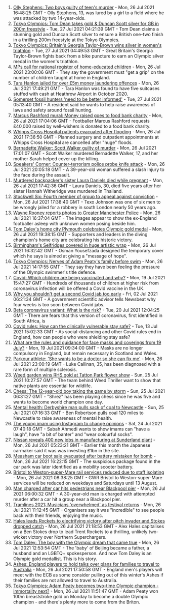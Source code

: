 1. [Olly Stephens: Two boys guilty of teen's murder](https://www.bbc.co.uk/news/uk-england-berkshire-57901344) - Mon, 26 Jul 2021 16:48:25 GMT - Olly Stephens, 13, was lured by a girl to a field where he was attacked by two 14-year-olds.
2. [Tokyo Olympics: Tom Dean takes gold & Duncan Scott silver for GB in 200m freestyle](https://www.bbc.co.uk/sport/olympics/57979697) - Tue, 27 Jul 2021 04:21:39 GMT - Tom Dean claims a stunning gold and Duncan Scott silver to ensure a British one-two finish in a thrilling 200m freestyle at the Tokyo Olympics.
3. [Tokyo Olympics: Britain's Georgia Taylor-Brown wins silver in women's triathlon](https://www.bbc.co.uk/sport/olympics/57979326) - Tue, 27 Jul 2021 04:49:53 GMT - Great Britain's Georgia Taylor-Brown fights back from a bike puncture to earn an Olympic silver medal in the women's triathlon.
4. [MPs call for national register of home-educated children](https://www.bbc.co.uk/news/education-57974170) - Mon, 26 Jul 2021 23:00:06 GMT - They say the government must "get a grip" on the number of children taught at home in England.
5. [Tara Hanlon jailed for over £5m money laundering offences](https://www.bbc.co.uk/news/uk-england-leeds-57972616) - Mon, 26 Jul 2021 17:49:21 GMT - Tara Hanlon was found to have five suitcases stuffed with cash at Heathrow Airport in October 2020.
6. [Somerset fossil hunters 'need to be better informed'](https://www.bbc.co.uk/news/uk-england-somerset-57917346) - Tue, 27 Jul 2021 05:13:40 GMT - A resident said he wants to help raise awareness of laws and safety around fossil hunting.
7. [Marcus Rashford mural: Money raised goes to food bank charity](https://www.bbc.co.uk/news/uk-england-manchester-57970520) - Mon, 26 Jul 2021 17:04:06 GMT - Footballer Marcus Rashford requests £40,000 raised by well-wishers is donated to a food bank charity.
8. [Whipps Cross Hospital patients evacuated after flooding](https://www.bbc.co.uk/news/uk-england-london-57971381) - Mon, 26 Jul 2021 17:36:50 GMT - Planned surgery and outpatient appointments at Whipps Cross Hospital are cancelled after "huge" floods.
9. [Bernadette Walker: Scott Walker guilty of murder](https://www.bbc.co.uk/news/uk-england-cambridgeshire-57931813) - Mon, 26 Jul 2021 17:01:07 GMT - Scott Walker murdered Bernadette Walker, 17, and her mother Sarah helped cover up the killing.
10. [Speakers' Corner: Counter-terrorism police probe knife attack](https://www.bbc.co.uk/news/uk-england-london-57973119) - Mon, 26 Jul 2021 20:05:18 GMT - A 39-year-old woman suffered a slash injury to the face during the assault.
11. [Murdered backpacker's sister Laura Daniels died while pregnant](https://www.bbc.co.uk/news/uk-england-norfolk-57977180) - Mon, 26 Jul 2021 17:42:36 GMT - Laura Daniels, 30, died five years after her sister Hannah Witheridge was murdered in Thailand.
12. [Stockwell Six: Fourth member of group to appeal against conviction](https://www.bbc.co.uk/news/uk-england-london-57973112) - Mon, 26 Jul 2021 17:38:40 GMT - Texo Johnson was one of six men to be wrongly jailed for a robbery in south London nearly 50 years ago.
13. [Wayne Rooney reports photos to Greater Manchester Police](https://www.bbc.co.uk/news/uk-england-manchester-57970044) - Mon, 26 Jul 2021 16:37:04 GMT - The images appear to show the ex-England footballer asleep with unknown women posing beside him.
14. [Tom Daley's home city Plymouth celebrates Olympic gold medal](https://www.bbc.co.uk/news/uk-england-devon-57978334) - Mon, 26 Jul 2021 19:38:15 GMT - Supporters and leaders in the diving champion's home city are celebrating his historic victory.
15. [Birmingham's Selfridges covered in huge artistic wrap](https://www.bbc.co.uk/news/uk-england-birmingham-57976604) - Mon, 26 Jul 2021 16:32:42 GMT - Osman Yousefzada designed the temporary cover which he says is aimed at giving a "message of hope".
16. [Tokyo Olympics: Nerves of Adam Peaty's family before swim](https://www.bbc.co.uk/news/uk-england-stoke-staffordshire-57972870) - Mon, 26 Jul 2021 14:17:55 GMT - They say they have been feeling the pressure of the Olympic swimmer's title defence.
17. [Covid: Which children are being vaccinated and why?](https://www.bbc.co.uk/news/health-57888429) - Mon, 19 Jul 2021 15:47:27 GMT - Hundreds of thousands of children at higher risk from coronavirus infection will be offered a Covid vaccine in the UK.
18. [Why you shouldn't get a second Covid jab too early](https://www.bbc.co.uk/news/newsbeat-57682233) - Fri, 02 Jul 2021 06:21:34 GMT - A government scientific advisor tells Newsbeat why four weeks is too soon between Covid jabs.
19. [Beta coronavirus variant: What is the risk?](https://www.bbc.co.uk/news/health-55534727) - Tue, 20 Jul 2021 12:04:25 GMT - There are fears that this version of coronavirus, first identified in South Africa, is
20. [Covid rules: How can the clinically vulnerable stay safe?](https://www.bbc.co.uk/news/health-51997151) - Tue, 13 Jul 2021 15:02:33 GMT - As social-distancing and other Covid rules end in England, how can people who were shielding stay safe?
21. [What are the rules and guidance for face masks and coverings from 19 July?](https://www.bbc.co.uk/news/health-51205344) - Mon, 19 Jul 2021 09:34:00 GMT - Masks are no longer compulsory in England, but remain necessary in Scotland and Wales.
22. [Parkour athlete: 'She wants to be a doctor so she can fix me'](https://www.bbc.co.uk/news/uk-england-nottinghamshire-57932996) - Mon, 26 Jul 2021 23:00:19 GMT - Luke Callinan, 35, has been diagnosed with a rare form of multiple sclerosis.
23. [Weed garden wins RHS gold at Tatton Park flower show](https://www.bbc.co.uk/news/uk-england-manchester-57961460) - Sun, 25 Jul 2021 10:27:57 GMT - The team behind Weed Thriller want to show that native plants are essential for wildlife.
24. [Chess: The 12-year-old boy taking the game by storm](https://www.bbc.co.uk/news/uk-england-london-57919082) - Sun, 25 Jul 2021 06:31:27 GMT - "Shrez" has been playing chess since he was five and wants to become world champion one day.
25. [Mental health: Derbyshire man pulls sack of coal to Newcastle](https://www.bbc.co.uk/news/uk-england-derbyshire-57915879) - Sun, 25 Jul 2021 07:16:33 GMT - Ben Robertson pulls coal 120 miles to Newcastle to raise awareness of mental health.
26. [The young imam using Instagram to change opinions](https://www.bbc.co.uk/news/uk-england-manchester-57946493) - Sat, 24 Jul 2021 07:40:18 GMT - Sabah Ahmedi wants to show imams can "have a laugh", have "a bit of banter" and "wear colourful socks".
27. [Nissan reveals 400 new jobs in manufacturing at Sunderland plant](https://www.bbc.co.uk/news/uk-england-tyne-57962364) - Mon, 26 Jul 2021 05:23:21 GMT - Earlier this month the Japanese carmaker said it was was investing £1bn in the site.
28. [Measham car boot sale evacuated after battery mistaken for bomb](https://www.bbc.co.uk/news/uk-england-leicestershire-57970384) - Mon, 26 Jul 2021 16:22:15 GMT - The suspicious package found in the car park was later identified as a mobility scooter battery.
29. [Bristol to Weston-super-Mare rail services reduced due to staff isolating](https://www.bbc.co.uk/news/uk-england-somerset-57940377) - Mon, 26 Jul 2021 08:38:25 GMT - GWR Bristol to Weston-super-Mare services will be reduced on weekdays and Saturdays until 13 August.
30. [Man charged after car hits pedestrians near Blackpool pier](https://www.bbc.co.uk/news/uk-england-lancashire-57967317) - Mon, 26 Jul 2021 06:00:32 GMT - A 30-year-old man is charged with attempted murder after a car hit a group near a Blackpool pier.
31. [Tramlines 2021: Musicians 'overwhelmed' as festival returns](https://www.bbc.co.uk/news/uk-england-south-yorkshire-57968341) - Mon, 26 Jul 2021 11:12:45 GMT - Organisers say it was "incredible" to see people back with their friends, enjoying the music.
32. [Hales leads Rockets to electrifying victory after pitch invader and Stokes dropped catch](https://www.bbc.co.uk/sport/cricket/57974669) - Mon, 26 Jul 2021 21:18:53 GMT - Alex Hales capitalises on a Ben Stokes drop to lead Trent Rockets to a thrilling, unlikely two-wicket victory over Northern Superchargers.
33. [Tom Daley: The boy with the Olympic dream that came true](https://www.bbc.co.uk/sport/olympics/57968119) - Mon, 26 Jul 2021 12:53:54 GMT - The 'baby' of Beijing became a father, a husband and an LGBTQ+ spokesperson. And now Tom Daley is an Olympic gold medallist. This is his story.
34. [Ashes: England players to hold talks over plans for families to travel to Australia](https://www.bbc.co.uk/sport/cricket/57976072) - Mon, 26 Jul 2021 17:50:58 GMT - England men's players will meet with the ECB as some consider pulling out of this winter's Ashes if their families are not allowed to travel to Australia.
35. [Tokyo Olympics: Adam Peaty becomes two-time Olympic champion - immortality next?](https://www.bbc.co.uk/sport/olympics/57968850) - Mon, 26 Jul 2021 11:51:47 GMT - Adam Peaty won 100m breaststroke gold on Monday to become a double Olympic champion - and there's plenty more to come from the Briton.
